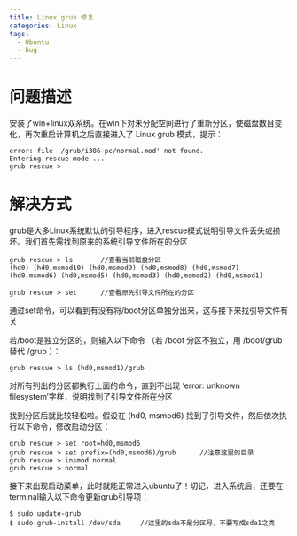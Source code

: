 ```yaml
---
title: Linux grub 修复
categories: Linux
tags: 
  - Ubuntu 
  - bug 
---
```


# 问题描述

安装了win+linux双系统。在win下对未分配空间进行了重新分区，使磁盘数目变化，再次重启计算机之后直接进入了 Linux grub 模式，提示：

<pre><code>error: file '/grub/i386-pc/normal.mod' not found.
Entering rescue mode ...
grub rescue >
</code></pre>

# 解决方式

grub是大多Linux系统默认的引导程序，进入rescue模式说明引导文件丢失或损坏。我们首先需找到原来的系统引导文件所在的分区

<pre><code>grub rescue > ls       //查看当前磁盘分区
(hd0) (hd0,msmod10) (hd0,msmod9) (hd0,msmod8) (hd0,msmod7) (hd0,msmod6) (hd0,msmod5) (hd0,msmod3) (hd0,msmod2) (hd0,msmod1)
</code></pre>

<pre><code>grub rescue > set      //查看原先引导文件所在的分区
</code></pre>

通过set命令，可以看到有没有将/boot分区单独分出来，这与接下来找引导文件有关

若/boot是独立分区的，则输入以下命令 （若 /boot 分区不独立，用 /boot/grub  替代  /grub ）：
<pre><code>grub rescue > ls (hd0,msmod1)/grub
</code></pre>

对所有列出的分区都执行上面的命令，直到不出现 ‘error: unknown filesystem’字样，说明找到了引导文件所在分区

找到分区后就比较轻松啦。假设在 (hd0, msmod6) 找到了引导文件，然后依次执行以下命令，修改启动分区：
<pre><code>grub rescue > set root=hd0,msmod6
grub rescue > set prefix=(hd0,msmod6)/grub      //注意这里的目录
grub rescue > insmod normal
grub rescue > normal
</code></pre>

接下来出现启动菜单，此时就能正常进入ubuntu了！切记，进入系统后，还要在terminal输入以下命令更新grub引导项：
<pre><code>$ sudo update-grub
$ sudo grub-install /dev/sda     //这里的sda不是分区号，不要写成sda1之类
</code></pre>




